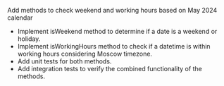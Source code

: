 Add methods to check weekend and working hours based on May 2024 calendar
- Implement isWeekend method to determine if a date is a weekend or holiday.
- Implement isWorkingHours method to check if a datetime is within working hours considering Moscow timezone.
- Add unit tests for both methods.
- Add integration tests to verify the combined functionality of the methods.
